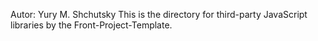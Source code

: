 Autor: Yury M. Shchutsky
This is the directory for third-party JavaScript libraries by the Front-Project-Template.